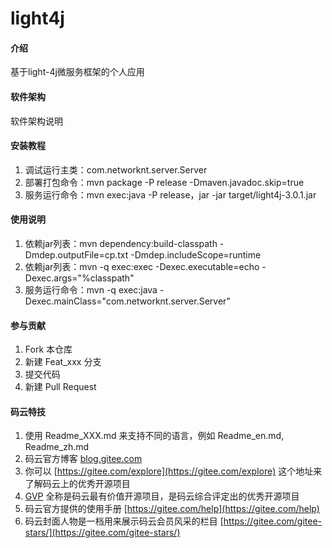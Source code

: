 # light4j

#### 介绍
基于light-4j微服务框架的个人应用

#### 软件架构
软件架构说明


#### 安装教程

1. 调试运行主类：com.networknt.server.Server
2. 部署打包命令：mvn package -P release -Dmaven.javadoc.skip=true
3. 服务运行命令：mvn exec:java -P release，jar -jar target/light4j-3.0.1.jar

#### 使用说明

1. 依赖jar列表：mvn dependency:build-classpath -Dmdep.outputFile=cp.txt -Dmdep.includeScope=runtime
2. 依赖jar列表：mvn -q exec:exec -Dexec.executable=echo -Dexec.args="%classpath"
3. 服务运行命令：mvn -q exec:java -Dexec.mainClass="com.networknt.server.Server"

#### 参与贡献

1. Fork 本仓库
2. 新建 Feat_xxx 分支
3. 提交代码
4. 新建 Pull Request


#### 码云特技

1. 使用 Readme\_XXX.md 来支持不同的语言，例如 Readme\_en.md, Readme\_zh.md
2. 码云官方博客 [blog.gitee.com](https://blog.gitee.com)
3. 你可以 [https://gitee.com/explore](https://gitee.com/explore) 这个地址来了解码云上的优秀开源项目
4. [GVP](https://gitee.com/gvp) 全称是码云最有价值开源项目，是码云综合评定出的优秀开源项目
5. 码云官方提供的使用手册 [https://gitee.com/help](https://gitee.com/help)
6. 码云封面人物是一档用来展示码云会员风采的栏目 [https://gitee.com/gitee-stars/](https://gitee.com/gitee-stars/)